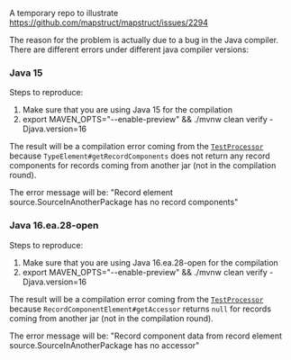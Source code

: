 A temporary repo to illustrate https://github.com/mapstruct/mapstruct/issues/2294

The reason for the problem is actually due to a bug in the Java compiler. 
There are different errors under different java compiler versions:

### Java 15

Steps to reproduce:

1. Make sure that you are using Java 15 for the compilation
1. export MAVEN_OPTS="--enable-preview" && ./mvnw clean verify -Djava.version=16

The result will be a compilation error coming from the [`TestProcessor`](processor-module/src/main/java/processor/TestProcessor.java)
because `TypeElement#getRecordComponents` does not return any record components for records coming from another jar (not in the compilation round).

The error message will be: "Record element source.SourceInAnotherPackage has no record components"

### Java 16.ea.28-open

Steps to reproduce:

1. Make sure that you are using Java 16.ea.28-open for the compilation
1. export MAVEN_OPTS="--enable-preview" && ./mvnw clean verify -Djava.version=16

The result will be a compilation error coming from the [`TestProcessor`](processor-module/src/main/java/processor/TestProcessor.java)
because `RecordComponentElement#getAccessor` returns `null` for records coming from another jar (not in the compilation round).

The error message will be: "Record component data from record element source.SourceInAnotherPackage has no accessor"
